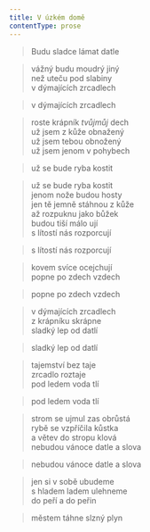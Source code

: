 ```yaml
---
title: V úzkém domě
contentType: prose
---
```


> Budu sladce lámat datle

  

> vážný budu moudrý jiný  
> než uteču pod slabiny  
> v dýmajících zrcadlech

  

> v dýmajících zrcadlech

  

> roste krápník _tvůjmůj_ dech  
> už jsem z kůže obnažený  
> už jsem tebou obnožený  
> už jsem jenom v pohybech

  

> už se bude ryba kostit

  

> už se bude ryba kostit  
> jenom nože budou hosty  
> jen tě jemně stáhnou z kůže  
> až rozpuknu jako bůžek  
> budou tiší málo ují  
> s lítostí nás rozporcují

  

> s lítostí nás rozporcují

  

> kovem svíce ocejchují  
> popne po zdech vzdech

  

> popne po zdech vzdech

  

> v dýmajících zrcadlech  
> z krápníku skrápne  
> sladký lep od datlí

  

> sladký lep od datlí

  

> tajemství bez taje  
> zrcadlo roztaje  
> pod ledem voda tlí

  

> pod ledem voda tlí

  

> strom se ujmul zas obrůstá  
> rybě se vzpříčila kůstka  
> a větev do stropu klová  
> nebudou vánoce datle a slova

  

> nebudou vánoce datle a slova

  

> jen si v sobě ubudeme  
> s hladem ladem ulehneme  
> do peří a do peřin

  

> městem táhne slzný plyn
